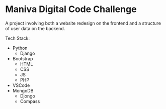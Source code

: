 # Maniva Digital Code Challenge

A project involving both a website redesign on the frontend and a structure of user data on the backend.

Tech Stack:
* Python
  * Django
* Bootstrap 
  * HTML
  * CSS
  * JS
  * PHP
* VSCode 
* MongoDB 
  * Djongo 
  * Compass
